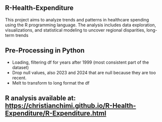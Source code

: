 ## **R-Health-Expenditure**

This project aims to analyze trends and patterns in healthcare spending using the R programming language. The analysis includes data exploration, visualizations, and statistical modeling to uncover regional disparities, long-term trends

## **Pre-Processing in Python**
- Loading, filtering df for years after 1999 (most consistent part of the dataset)
- Drop null values, also 2023 and 2024 that are null because they are too recent.
- Melt to transform to long format the df

## **R analysis** available at:  https://christianchimi.github.io/R-Health-Expenditure/R-Expenditure.html
